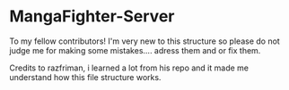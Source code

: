 # MangaFighter-Server
To my fellow contributors!
I'm very new to this structure so please do not judge me for making some mistakes.... adress them and or fix them.

Credits to razfriman, i learned a lot from his repo and it made me understand how this file structure works.
